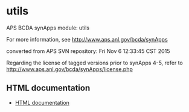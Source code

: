 # utils
APS BCDA synApps module: utils

For more information, see
   http://www.aps.anl.gov/bcda/synApps

converted from APS SVN repository: Fri Nov  6 12:33:45 CST 2015

Regarding the license of tagged versions prior to synApps 4-5,
refer to http://www.aps.anl.gov/bcda/synApps/license.php

## HTML documentation

* [HTML documentation](https://github.com/EPICS-synApps/utils/blob/master/documentation/README.md)

